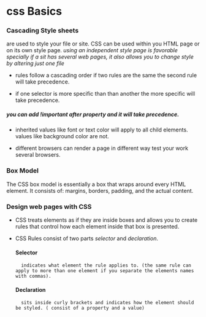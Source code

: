 # css Basics

### Cascading Style sheets

are used to style your file or site. CSS can be used within you HTML page or on its own style page.
*using an independent style page is favorable specially if a sit has several web pages, it also allows you to change style by altering just one file*

* rules follow a cascading order if two rules are the same the second rule will take precedence.

* if one selector is more specific than than another the more specific will take precedence.
##### you can add *!important* after property and it will take precedence.

* inherited values like font or text color will apply to all child elements. values like background color are not.

* different browsers can render a page in different way test your work several browsers.

### Box Model 

The CSS box model is essentially a box that wraps around every HTML element. It consists of: margins, borders, padding, and the actual content.

### Design web pages with CSS

* CSS treats elements as if they are inside boxes and allows you to create rules that control how each element inside that box is presented.

* CSS Rules consist of two parts *selector* and *declaration*.
    #### Selector
        indicates what element the rule applies to. (the same rule can apply to more than one element if you separate the elements names with commas).
    #### Declaration
        sits inside curly brackets and indicates how the element should be styled. ( consist of a property and a value)

